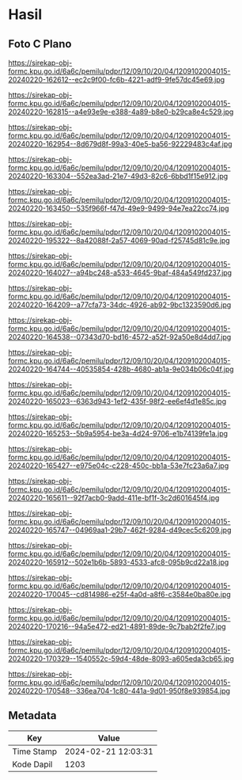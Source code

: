 # Hasil

## Foto C Plano

https://sirekap-obj-formc.kpu.go.id/6a6c/pemilu/pdpr/12/09/10/20/04/1209102004015-20240220-162612--ec2c9f00-fc6b-4221-adf9-9fe57dc45e69.jpg

https://sirekap-obj-formc.kpu.go.id/6a6c/pemilu/pdpr/12/09/10/20/04/1209102004015-20240220-162815--a4e93e9e-e388-4a89-b8e0-b29ca8e4c529.jpg

https://sirekap-obj-formc.kpu.go.id/6a6c/pemilu/pdpr/12/09/10/20/04/1209102004015-20240220-162954--8d679d8f-99a3-40e5-ba56-92229483c4af.jpg

https://sirekap-obj-formc.kpu.go.id/6a6c/pemilu/pdpr/12/09/10/20/04/1209102004015-20240220-163304--552ea3ad-21e7-49d3-82c6-6bbd1f15e912.jpg

https://sirekap-obj-formc.kpu.go.id/6a6c/pemilu/pdpr/12/09/10/20/04/1209102004015-20240220-163450--535f966f-f47d-49e9-9499-94e7ea22cc74.jpg

https://sirekap-obj-formc.kpu.go.id/6a6c/pemilu/pdpr/12/09/10/20/04/1209102004015-20240220-195322--8a42088f-2a57-4069-90ad-f25745d81c9e.jpg

https://sirekap-obj-formc.kpu.go.id/6a6c/pemilu/pdpr/12/09/10/20/04/1209102004015-20240220-164027--a94bc248-a533-4645-9baf-484a549fd237.jpg

https://sirekap-obj-formc.kpu.go.id/6a6c/pemilu/pdpr/12/09/10/20/04/1209102004015-20240220-164209--a77cfa73-34dc-4926-ab92-9bc1323590d6.jpg

https://sirekap-obj-formc.kpu.go.id/6a6c/pemilu/pdpr/12/09/10/20/04/1209102004015-20240220-164538--07343d70-bd16-4572-a52f-92a50e8d4dd7.jpg

https://sirekap-obj-formc.kpu.go.id/6a6c/pemilu/pdpr/12/09/10/20/04/1209102004015-20240220-164744--40535854-428b-4680-ab1a-9e034b06c04f.jpg

https://sirekap-obj-formc.kpu.go.id/6a6c/pemilu/pdpr/12/09/10/20/04/1209102004015-20240220-165023--6363d943-1ef2-435f-98f2-ee6ef4d1e85c.jpg

https://sirekap-obj-formc.kpu.go.id/6a6c/pemilu/pdpr/12/09/10/20/04/1209102004015-20240220-165253--5b9a5954-be3a-4d24-9706-e1b74139fe1a.jpg

https://sirekap-obj-formc.kpu.go.id/6a6c/pemilu/pdpr/12/09/10/20/04/1209102004015-20240220-165427--e975e04c-c228-450c-bb1a-53e7fc23a6a7.jpg

https://sirekap-obj-formc.kpu.go.id/6a6c/pemilu/pdpr/12/09/10/20/04/1209102004015-20240220-165611--92f7acb0-9add-411e-bf1f-3c2d601645f4.jpg

https://sirekap-obj-formc.kpu.go.id/6a6c/pemilu/pdpr/12/09/10/20/04/1209102004015-20240220-165747--04969aa1-29b7-462f-9284-d49cec5c6209.jpg

https://sirekap-obj-formc.kpu.go.id/6a6c/pemilu/pdpr/12/09/10/20/04/1209102004015-20240220-165912--502e1b6b-5893-4533-afc8-095b9cd22a18.jpg

https://sirekap-obj-formc.kpu.go.id/6a6c/pemilu/pdpr/12/09/10/20/04/1209102004015-20240220-170045--cd814986-e25f-4a0d-a8f6-c3584e0ba80e.jpg

https://sirekap-obj-formc.kpu.go.id/6a6c/pemilu/pdpr/12/09/10/20/04/1209102004015-20240220-170216--94a5e472-ed21-4891-89de-9c7bab2f2fe7.jpg

https://sirekap-obj-formc.kpu.go.id/6a6c/pemilu/pdpr/12/09/10/20/04/1209102004015-20240220-170329--1540552c-59d4-48de-8093-a605eda3cb65.jpg

https://sirekap-obj-formc.kpu.go.id/6a6c/pemilu/pdpr/12/09/10/20/04/1209102004015-20240220-170548--336ea704-1c80-441a-9d01-950f8e939854.jpg


## Metadata

| Key        | Value               |
| ---------- | ------------------- |
| Time Stamp | 2024-02-21 12:03:31 |
| Kode Dapil | 1203                |



